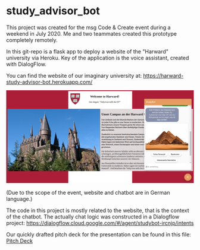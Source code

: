 # study_advisor_bot
This project was created for the msg Code &amp; Create event during a weekend in July 2020.
Me and two teammates created this prototype completely remotely.

In this git-repo is a flask app to deploy a website of the "Harward" university via Heroku. Key of the application is the voice assistant, created with DialogFlow.

You can find the website of our imaginary university at:
https://harward-study-advisor-bot.herokuapp.com/

!["Haward" Website with chatbot](StudyBotProject.png)

(Due to the scope of the event, website and chatbot are in German language.)

The code in this project is mostly related to the website, that is the context of the chatbot.
The actually chat logic was constructed in a Dialogflow project:
https://dialogflow.cloud.google.com/#/agent/studybot-ircnjp/intents

Our quickly drafted pitch deck for the presentation can be found in this file:
[Pitch Deck](msg_CodeCreate_Folien.pdf)
